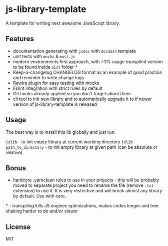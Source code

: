 # js-library-template

A template for writing next awesome JavaScript library.

## Features

- documentation generating with `jsdoc` with `docdash` template
- unit tests with `mocha` & `must.js`
- modern environments first approach, with >3% usage transpiled version to be found inside `dist` folder *
- Keep-a-changelog CHANGELOG format as an example of good practice and reminder to write change logs
- Rewire plugin for easy testing with mocks
- Eslint integration with strict rules by default
- Git hooks already applied so you don't forget about them
- cli tool to init new library and to automatically upgrade it to if newer version of js-library-template is released

## Usage

The best way is to install this lib globally and just run:

`jslib` - to init empty library at current working directory
`jslib path_to_directory` - to init empty library at given path (can be absolute or relative)

## Bonus

- hardcore .yarnclean rules to use in your projects - this will be probably moved to separate project
you need to rename the file (remove `.txt` extension) to use it. It is very restrictive and will break almost any
library by default. Use with care.

\* - transpiling kills JS engines optimizations, makes codes longer and tree shaking harder to do and/or slower

## License

MIT
